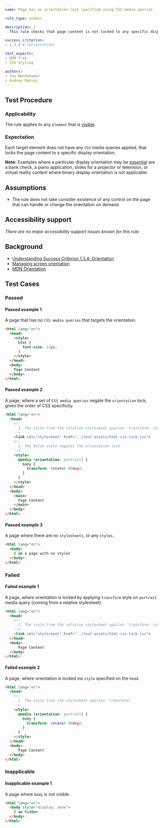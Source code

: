 ```yaml
---
name: Page has no orientation lock specified using CSS media queries

rule_type: atomic

description: |
  This rule checks that page content is not locked to any specific display orientation using CSS media queries, and the content is operable in all display orientations.

success_criterion:
- 1.3.4 # (Orientation)

test_aspects:
- DOM Tree
- CSS Styling

authors:
- Jey Nandakumar
- Audrey Maniez
---
```


## Test Procedure

### Applicability

The rule applies to any `element` that is [visible](#visible).

### Expectation

Each target element does not have any `CSS` media queries applied, that locks the page content to a specific display orientation.

**Note:** Examples where a particular display orientation may be [essential](https://www.w3.org/TR/WCAG21/#dfn-essential) are a bank check, a piano application, slides for a projector or television, or virtual reality content where binary display orientation is not applicable.

## Assumptions

- The rule does not take consider existence of any control on the page that can handle or change the orientation on demand.

## Accessibility support

*There are no major accessibility support issues known for this rule.*

## Background

- [Understanding Success Criterion 1.3.4: Orientation](https://www.w3.org/WAI/WCAG21/Understanding/orientation.html)
- [Managing screen orientation](https://developer.mozilla.org/en-US/docs/Web/API/CSS_Object_Model/Managing_screen_orientation)
- [MDN Orientation](https://developer.mozilla.org/en-US/docs/Web/CSS/@media/orientation)

## Test Cases

### Passed

#### Passed example 1

A page that has no `CSS media queries` that targets the orientation.

```html
<html lang="en">
  <head>
    <style>
      html {
        font-size: 22px;
      }
    </style>
  </head>
  <body>
    Page Content
  </body>
</html>
```

#### Passed example 2

A page, where a set of `CSS media queries` negate the `orientation` lock, given the order of CSS specificity.

```html
<html lang="en">
  <head>
    <!--
      1. The style from the relative stylesheet applies `transform: rotate(90deg)`
    -->
    <link rel="stylesheet" href="../test-assets/html-css-lock.css">
    <!--
      2. The below style negates the orientation lock
    -->
    <style>
      @media (orientation: portrait) {
        body {
          transform: rotate(-90deg);
        }
      }
    </style>
  </head>
  <body>
    <main>
      Page Content
    </main>
  </body>
</html>
```

#### Passed example 3 

A page where there are no `stylesheets`, or any `styles`.

```html
<html lang="en">
  <body>
    I am a page with no styles
  </body>
</html>
```


### Failed

#### Failed example 1

A page, where orientation is locked by applying `transform` style on `portrait` media query (coming from a relative stylesheet).

```html
<html lang="en">
  <head>
    <!--
      1. The style from the relative stylesheet applies `transform: rotate(90deg)`
    -->
    <link rel="stylesheet" href="../test-assets/html-css-lock.css">
  </head>
  <body>
      Page Content
  </body>
</html>
```

#### Failed example 2

A page, where orientation is locked via `style` specified on the `head`.

```html
<html lang="en">
  <head>
    <!--
      1. The style from the stylesheet applies `transform`
    -->
    <style>
      @media (orientation: portrait) {
        body {
          transform: rotate(-90deg);
        }
      }
    </style>
  </head>
  <body>
      Page Content
  </body>
</html>
```


### Inapplicable

#### Inapplicable example 1

A page where `body` is not visible.

```html
<html lang="en">
  <body style="display: none">
    I am hidden
  </body>
</html>
```